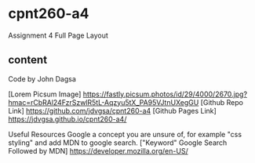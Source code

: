 # cpnt260-a4

Assignment 4 Full Page Layout

## content

Code by John Dagsa

[Lorem Picsum Image] https://fastly.picsum.photos/id/29/4000/2670.jpg?hmac=rCbRAl24FzrSzwlR5tL-Aqzyu5tX_PA95VJtnUXegGU
[Github Repo Link] https://github.com/jdvgsa/cpnt260-a4
[Github Pages Link] https://jdvgsa.github.io/cpnt260-a4/

Useful Resources
Google a concept you are unsure of, for example "css styling" and add MDN to google search.
["Keyword" Google Search Followed by MDN] https://developer.mozilla.org/en-US/